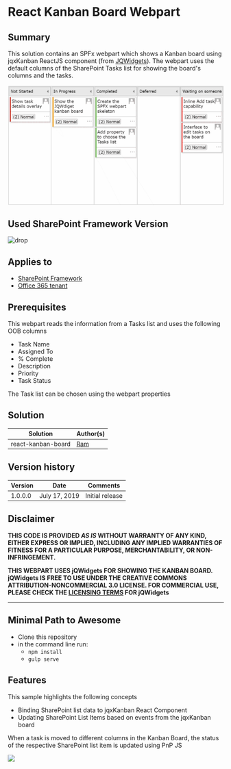 # React Kanban Board Webpart

## Summary

This solution contains an SPFx webpart which shows a Kanban board using jqxKanban ReactJS component (from [JQWidgets](https://www.jqwidgets.com/jquery-widgets-documentation/documentation/jqxkanban/jquery-kanban-getting-started.htm?search=kanban)).
The webpart uses the default columns of the SharePoint Tasks list for showing the board's columns and the tasks.

![picture of the web part in action](assets/kanban-board.gif)

## Used SharePoint Framework Version

![drop](https://img.shields.io/badge/version-1.8.2-green.svg)

## Applies to

* [SharePoint Framework](https:/dev.office.com/sharepoint)
* [Office 365 tenant](https://dev.office.com/sharepoint/docs/spfx/set-up-your-development-environment)

## Prerequisites

This webpart reads the information from a Tasks list and uses the following OOB columns
* Task Name
* Assigned To
* % Complete
* Description
* Priority
* Task Status

The Task list can be chosen using the webpart properties

## Solution

Solution|Author(s)
--------|---------
react-kanban-board | [Ram](https://twitter.com/ram_meenavalli)

## Version history

Version|Date|Comments
-------|----|--------
1.0.0.0|July 17, 2019|Initial release

## Disclaimer

**THIS CODE IS PROVIDED *AS IS* WITHOUT WARRANTY OF ANY KIND, EITHER EXPRESS OR IMPLIED, INCLUDING ANY IMPLIED WARRANTIES OF FITNESS FOR A PARTICULAR PURPOSE, MERCHANTABILITY, OR NON-INFRINGEMENT.**

**THIS WEBPART USES jQWidgets FOR SHOWING THE KANBAN BOARD. jQWidgets IS FREE TO USE UNDER THE CREATIVE COMMONS ATTRIBUTION-NONCOMMERCIAL 3.0 LICENSE. FOR COMMERCIAL USE, PLEASE CHECK THE [LICENSING TERMS](https://www.jqwidgets.com/license/) FOR jQWidgets**

---

## Minimal Path to Awesome

* Clone this repository
* in the command line run:
  * `npm install`
  * `gulp serve`

## Features

This sample highlights the following concepts
* Binding SharePoint list data to jqxKanban React Component
* Updating SharePoint List Items based on events from the jqxKanban board

When a task is moved to different columns in the Kanban Board, the status of the respective SharePoint list item is updated using PnP JS

<img src="https://telemetry.sharepointpnp.com/sp-dev-fx-webparts/samples/react-kanban-board" />
